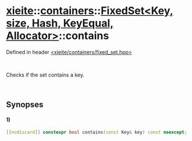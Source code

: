 # [xieite](../../../../../../xieite.md)\:\:[containers](../../../../../../containers.md)\:\:[FixedSet<Key, size, Hash, KeyEqual, Allocator>](../../../../fixed_set.md)\:\:contains
Defined in header [<xieite/containers/fixed_set.hpp>](../../../../../../../include/xieite/containers/fixed_set.hpp)

&nbsp;

Checks if the set contains a key.

&nbsp;

## Synopses
#### 1)
```cpp
[[nodiscard]] constexpr bool contains(const Key& key) const noexcept;
```
